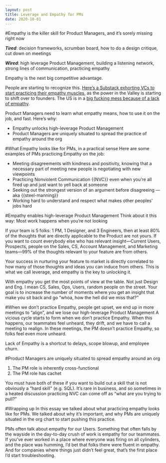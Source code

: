 ```yaml
---
layout: post
title: Leverage and Empathy for PMs
date: 2020-10-01
---
```



#Empathy is the killer skill for Product Managers, and it’s sorely missing right now

__*Tired*__: decision frameworks, scrumban board, how to do a design critique, cut down on meetings

__*Wired*__: high leverage Product Management, building a listening network, strong lines of communication, practicing empathy

Empathy is the next big competitive advantage.

People are starting to recognize this. [Here’s a Substack exhorting VCs to start practicing their empathy muscles](https://thegeneralist.substack.com/p/power-in-the-valley), as the power in the Valley is starting to shift over to founders. The US is in a [big fucking mess because of a lack of empathy](http://www.stilldrinking.org/a-very-american-suicide).

Product Managers need to learn what empathy means, how to use it on the job, and fast. Here’s why:

* Empathy unlocks high-leverage Product Management
* Product Managers are uniquely situated to spread the practice of empathy around the org


#What Empathy looks like for PMs, in a practical sense
Here are some examples of PMs practicing Empathy on the job:

* Meeting disagreements with kindness and positivity, knowing that a necessary part of meeting new people is negotiating with new viewpoints
* Practicing Nonviolent Communication {{NVC}} even when you’re all fired up and just want to yell back at someone
* Seeking out the strongest version of an argument before disagreeing — aka {{steel-manning}}
* Working hard to understand and respect what makes other peoples' jobs hard


#Empathy enables high-leverage Product Management
Think about it this way: Most work happens when you’re not looking

If your team is 5 folks: 1 PM, 1 Designer, and 3 Engineers, then at least 80% of the thoughts that are directly applicable to the Product are not yours. If you want to count everybody else who has relevant insight—Current Users, Prospects, people on the Sales, CS, Account Management, and Marketing teams—99% of the thoughts relevant to your feature are from others. 

Your success in nurturing your feature to market is directly correlated to how many of those thoughts and ideas you can induce from others. This is what we call leverage, and empathy is the key to unlocking it.

With empathy you get the most points of view at the table. Not just Design and Eng. I mean CS, Sales, Ops, Users, random people on the street. Your goal is to increase the number of moments where you get an insight that make you sit back and go “whoa, how the hell did we miss that?”


#When we don’t practice Empathy, people get upset, we end up in more meetings to “align”, and we lose our high-leverage Product Management
A vicious cycle starts to form when we don’t practice Empathy. When this happens, our teammates feel unheard, they drift, and we have to call a meeting to realign. In these meetings, the PM doesn’t practice Empathy, so folks feel even more unheard. 

Lack of Empathy is a shortcut to delays, scope blowup, and employee churn. 


#Product Managers are uniquely situated to spread empathy around an org

1. The PM role is inherently cross-functional
2. The PM role has cachet

You must have both of these if you want to build out a skill that is not obviously a “hard skill" (e.g. SQL). It’s rare in business, and so sometimes in a heated discussion practicing NVC can come off as “what are you trying to pull?” 


#Wrapping up
In this essay we talked about what practicing empathy looks like for PMs. We talked about why it’s important, and why PMs are uniquely situated in the org chart to start pushing this practice. 

PMs often talk about empathy for our Users. Something that often falls by the wayside in the day-to-day crush of work is empathy for our teammates. If you’ve ever worked in a place where everyone was firing on all cylinders, and the place was humming, I’d bet that folks there were fluent in empathy. And for companies where things just didn’t feel great, that’s the first place I’d start troubleshooting. 
